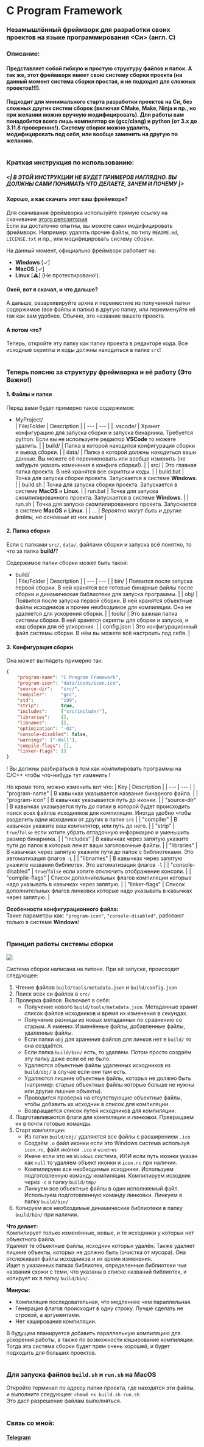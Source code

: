 # C Program Framework
### Незамышлённый фреймворк для разработки своих проектов на языке программирования <Си> (англ. C)
### Описание:
#### Представляет собой гибкую и простую структуру файлов и папок. А так же, этот фреймворк имеет свою систему сборки проекта (на данный момент система сборки простая, и не подходит для сложных проектов!!!).</br>
#### Подходит для минимального старта разработки проектов на Си, без сложных других систем сборок (включая **CMake**, **Make**, **Ninja** и пр., но при желании можно вручную модифицировать). Для работы вам понадобится всего лишь компилятор си (gcc/clang) и python (от 3.x до 3.11.8 проверенно!). Систему сборки можно удалить, модифицировать под себя, или вообще заменить на другую по желанию.

#

### Краткая инструкция по использованию:

##### **<| В ЭТОЙ ИНСТРУКЦИИ НЕ БУДЕТ ПРИМЕРОВ НАГЛЯДНО. ВЫ ДОЛЖНЫ САМИ ПОНИМАТЬ ЧТО ДЕЛАЕТЕ, ЗАЧЕМ И ПОЧЕМУ |>**

#### Хорошо, а как скачать этот ваш фреймворк?

Для скачивания фреймворка используйте прямую ссылку на скачивание [этого репозитория](https://github.com/LukovDev/C-Program-Framework/archive/refs/heads/master.zip)</br>
Если вы достаточно опытны, вы можете сами модифицировать фреймворк. Например: удалять прочие файлы, по типу ```README.md```, ```LICENSE.txt``` и пр., или модифицировать систему сборки.

На данный момент, официально фреймворк работает на:</br>
- **Windows** [✓]
- **MacOS** [✓]
- **Linux** [⚠] (Не протестировано!).

#### Окей, вот я скачал, и что дальше?

А дальше, разархивируйте архив и переместите из полученной папки содержимое (все файлы и папки) в другую папку, или переименуйте её так как вам удобнее. Обычно, это название вашего проекта.

#### А потом что?

Теперь, откройте эту папку как папку проекта в редакторе кода.
Все исходные скрипты и коды должны находиться в папке ```src```!

#

### Теперь поясню за структуру фреймворка и её работу (Это Важно!)

#### 1. Файлы и папки
Перед вами будет примерно такое содержимое:</br>
- MyProject/</br>
  | File/Folder | Description |
  | --- | --- |
  | .vscode/ | Хранит конфигурацию для запуска сборки и запуска бинарника. Требуется python. Если вы не используете редактор **VSCode** то можете удалить. |
  | build/ | Папка в которой находится конфигурация сборки и вывод сборки. |
  | data/ | Папка в которой должны находиться ваши данные. Вы можете её переименовать или вообще изменить (не забудьте указать изменения в конфиге сборки!). |
  | src/ | Это главная папка проекта. В ней хранятся все скрипты и коды. |
  | build.bat | Точка для запуска сборки проекта. Запускается в системе **Windows**. |
  | build.sh | Точка для запуска сборки проекта. Запускается в системе **MacOS** и **Linux**. |
  | run.bat | Точка для запуска скомпилированного проекта. Запускается в системе **Windows**. |
  | run.sh | Точка для запуска скомпилированного проекта. Запускается в системе **MacOS** и **Linux**. |
  | ... | _Вероятно могут быть и другие файлы, но основные из них выше_ |

#### 2. Папка сборки
Если с папками ```src/```, ```data/```, файлами сборки и запуска всё понятно, то что за папка **build/**?

Содержимое папки сборки может быть такой:</br>
- build/</br>
  | File/Folder | Description |
  | --- | --- |
  | bin/ | Появится после запуска первой сборки. В ней хранятся все готовые бинарные файлы после сборки и динамические библиотеки для запуска программы. |
  | obj/ | Появится после запуска первой сборки. В ней хранятся объектные файлы исходников и прочее необходимое для компиляции. Она не удаляется для ускорения сборки. |
  | tools/ | Это важная папка системы сборки. В ней хранятся скрипты для сборки и запуска, и кэш сборки для её ускорения. |
  | config.json | Это конфигурационный файл системы сборки. В нём вы можете всё настроить под себя. |

#### 3. Конфигурация сборки
Она может выглядеть примерно так:
```json
{
    "program-name": "C Program Framework",
    "program-icon": "data/icons/icon.ico",
    "source-dir":   "src/",
    "compiler":     "gcc",
    "std":          "c99",
    "strip":        true,
    "includes":     ["src/include/"],
    "libraries":    [],
    "libnames":     [],
    "optimization": "-O2",
    "console-disabled": false,
    "warnings": ["-Wall"],
    "compile-flags": [],
    "linker-flags": []
}
```

! Вы должны разбираться в том как компилировать программы на C/C++ чтобы что-нибудь тут изменить !

Но кроме того, можно изменить вот что:
| Key | Description |
| --- | --- |
| "program-name" | В кавычках указывается название бинарного файла. |
| "program-icon" | В кавычках указывается путь до иконки. |
| "source-dir" | В кавычках указывается путь до папки в которой будет происходить поиск всех файлов исходников для компиляции. Иногда удобно чтобы разделить одни исходники от других в папке ```src``` |
| "compiler" | В кавычках укажите ваш компилятор, или путь до него. |
| "strip" | ```true```/```false``` если хотите убрать отладочную информацию и уменьшить размер бинарника. |
| "includes" | В кавычках через запятую укажите пути до папок в которых лежат ваши заголовочные файлы. |
| "libraries" | В кавычках через запятую укажите пути до папок с библиотеками. Это автоматизация флагов ```-L``` |
| "libnames" | В кавычках через запятую укажите названия библиотек. Это автоматизация флагов ```-l``` |
| "console-disabled" | ```true```/```false``` если хотите отключить отображение консоли. |
| "compile-flags" | Список дополнительных флагов компиляции которые надо указывать в кавычках через запятую. |
| "linker-flags" | Список дополнительных флагов линковки которые надо указывать в кавычках через запятую. |

**Особенности конфигурационного файла:**</br>
Такие параметры как: ```"program-icon"```, ```"console-disabled"```, работают только в системе **Windows**!

#

### Принцип работы системы сборки
![](https://github.com/user-attachments/assets/274f7738-df8f-4cd8-9560-26d2a9d3fbe9)

Система сборки написана на питоне. При её запуске, происходит следующее:
1. Чтение файлов ```build/tools/metadata.json``` и ```build/config.json```
2. Поиск всех си файлов в ```src/```
3. Проверка файлов. Включает в себя:
    - Получение нового ```build/tools/metadata.json```. Метаданные хранят список файлов исходников и время их изменения в секундах.
    - Получение разницы из новых метаданных по сравнению со старым. А именно: Изменённые файлы, добавленные файлы, удаленные файлы.
    - Если папки ```obj``` для хранения файлов для линков нет в ```build/``` то она создаётся.
    - Если папка ```build/bin/``` есть, то удаляем. Потом просто создаём эту папку даже если её не было.
    - Удаляются объектные файлы удаленных исходников из ```build/obj/``` в случае если они там есть.
    - Удаляются лишние объектные файлы, которых не должно быть (например: старые объектные файлы которые больше не нужны или другие лишние объекты).
    - Проводится проверка на отсутствующие объектные файлы, чтобы добавить их исходник в список для компиляции.
    - Возвращается список путей исходников для компиляции.
4. Подготавливаются флаги для компиляции и линковки. Превращаем их в почти готовые команды.
5. Старт компиляции:
    - Из папки ```build/obj/``` удаляются все файлы с расширением ```.ico```
    - Создаём ```.o``` файл иконки если это Windows система используя ```icon.rc```, файл иконки ```.ico``` и ```windres```
    - Иначе если это не ```Windows``` система, ИЛИ если путь иконки указан как ```null``` то удаляем объект иконки и ```icon.rc``` при наличии.
    - Компилируем все необходимые исходники. Используем подготовленную команду компиляции. Компилируем исходник через ```-c``` в папку ```build/tmp/```
    - Линкуем все объектные файлы в один исполняемый файл. Используем подготовленную команду линковки. Линкуем в папку ```build/bin/```
6. Копируем все необходимые динамические библиотеки в папку ```build/bin/``` при наличии.

**Что делает:**</br>
Компилирует только изменённые, новые, и те исходники у которых нет объектного файла.</br>
Удаляет те объектные файлы, исходник которых удалён. Также удаляет лишние объекты, которых не должно быть (очистка от мусора). Она отслеживает файлы исходников и их время изменения.</br>
Ищет в указанных папках библиотек, определенные библиотеки чьи названия схожи с теми, что указаны в списке названий библиотек, и копирует их в папку ```build/bin/```.</br>

**Минусы:**</br>
- Компиляция последовательная, что медленнее чем параллельная.</br>
- Генерация флагов происходит в одну строку. Лучше сделать не строкой, а аргументами.</br>
- Нет кэширования компиляции.</br>

В будущем планируется добавить параллельную компиляцию для ускорения работы, а также по возможности кэширование компиляции. Тогда эта система сборки будет прям очень хорошей, и будет подходить для больших проектов.

#

### Для запуска файлов ```build.sh``` и ```run.sh``` на **MacOS**
Откройте терминал по адресу папки проекта, где находятся эти файлы, и выполните следующее:
```chmod +x build.sh run.sh```</br>
Это даст разрешение файлам выполняться.

#

### Связь со мной:
#### [Telegram](https://t.me/mr_lukov)
